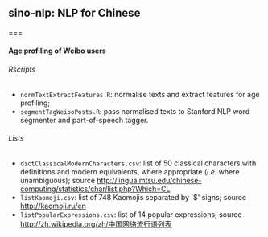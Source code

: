 ## sino-nlp: NLP for Chinese
===

#### Age profiling of Weibo users

###### Rscripts
* `normTextExtractFeatures.R`: normalise texts and extract features for age profiling;
* `segmentTagWeiboPosts.R`: pass normalised texts to Stanford NLP word segmenter and part-of-speech tagger.

###### Lists
* `dictClassicalModernCharacters.csv`: list of 50 classical characters with definitions and modern equivalents, where appropriate (_i.e._ where unambiguous); source http://lingua.mtsu.edu/chinese-computing/statistics/char/list.php?Which=CL
* `listKaomoji.csv`: list of 748 Kaomojis separated by '$' signs; source http://kaomoji.ru/en
* `listPopularExpressions.csv`: list of 14 popular expressions; source http://zh.wikipedia.org/zh/中国网络流行语列表
